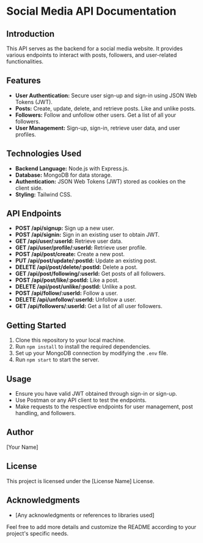 # Social Media API Documentation

## Introduction
This API serves as the backend for a social media website. It provides various endpoints to interact with posts, followers, and user-related functionalities.

## Features
- **User Authentication:** Secure user sign-up and sign-in using JSON Web Tokens (JWT).
- **Posts:** Create, update, delete, and retrieve posts. Like and unlike posts.
- **Followers:** Follow and unfollow other users. Get a list of all your followers.
- **User Management:** Sign-up, sign-in, retrieve user data, and user profiles.

## Technologies Used
- **Backend Language:** Node.js with Express.js.
- **Database:** MongoDB for data storage.
- **Authentication:** JSON Web Tokens (JWT) stored as cookies on the client side.
- **Styling:** Tailwind CSS.

## API Endpoints
- **POST /api/signup:** Sign up a new user.
- **POST /api/signin:** Sign in an existing user to obtain JWT.
- **GET /api/user/:userId:** Retrieve user data.
- **GET /api/user/profile/:userId:** Retrieve user profile.
- **POST /api/post/create:** Create a new post.
- **PUT /api/post/update/:postId:** Update an existing post.
- **DELETE /api/post/delete/:postId:** Delete a post.
- **GET /api/post/following/:userId:** Get posts of all followers.
- **POST /api/post/like/:postId:** Like a post.
- **DELETE /api/post/unlike/:postId:** Unlike a post.
- **POST /api/follow/:userId:** Follow a user.
- **DELETE /api/unfollow/:userId:** Unfollow a user.
- **GET /api/followers/:userId:** Get a list of all user followers.

## Getting Started
1. Clone this repository to your local machine.
2. Run `npm install` to install the required dependencies.
3. Set up your MongoDB connection by modifying the `.env` file.
4. Run `npm start` to start the server.

## Usage
- Ensure you have valid JWT obtained through sign-in or sign-up.
- Use Postman or any API client to test the endpoints.
- Make requests to the respective endpoints for user management, post handling, and followers.

## Author
[Your Name]

## License
This project is licensed under the [License Name] License.

## Acknowledgments
- [Any acknowledgments or references to libraries used]

Feel free to add more details and customize the README according to your project's specific needs.
